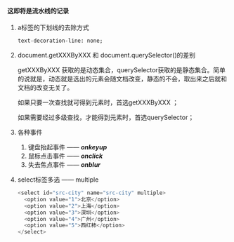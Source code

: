 #### 这即将是流水线的记录

1. a标签的下划线的去除方式 

   ```html
   text-decoration-line: none;
   ```
   
2. document.getXXXByXXX 和 document.querySelector()的差别

   getXXXByXXX 获取的是动态集合，querySelector获取的是静态集合。简单的说就是，动态就是选出的元素会随文档改变，静态的不会，取出来之后就和文档的改变无关了。

   如果只要一次查找就可得到元素时，首选getXXXByXXX ；

   如果需要经过多级查找，才能得到元素时，首选querySelector；

1. 各种事件
   1. 键盘抬起事件 —— ***onkeyup***
   2. 鼠标点击事件 —— ***onclick***
   3. 失去焦点事件 —— ***onblur***
   
4. select标签多选 —— multiple

   ```javascript
   <select id="src-city" name="src-city" multiple>
     <option value="1">北京</option>
     <option value="2">上海</option>
     <option value="3">深圳</option>
     <option value="4">广州</option>
     <option value="5">西红柿</option>
   </select>
   ```

   